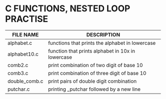 # C  FUNCTIONS, NESTED LOOP PRACTISE
FILE NAME    | DESCRIPTION
-----------  | ------------
alphabet.c   | functions that prints the alphabet in lowercase 
alphabet10.c | function that prints alphabet in 10x in lowercase
comb2.c      | print combination of two digit of base 10
comb3.c      | print combination of three digit of base 10
double_comb.c| print pairs of double digit combination
putchar.c    | printing _putchar followed by a new line 

